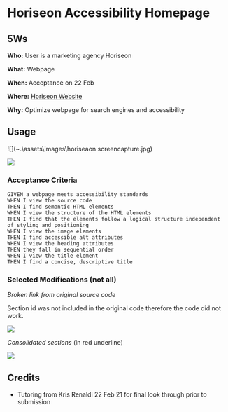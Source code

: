 # Horiseon Accessibility Homepage

## 5Ws

<p> <b>Who:</b> User is a marketing agency Horiseon </p>
<p> <b>What:</b> Webpage </p>
<p> <b>When:</b> Acceptance on 22 Feb </p>
<p> <b>Where:</b> <a href="https://jdroyko.github.io/horiseon-accessibility/"> Horiseon Website</a></p>
<p> <b>Why:</b> Optimize webpage for search engines and accessibility </p>

## Usage

![](~.\assets\images\horiseaon screencapture.jpg)

![](C:\Users\c15jd\Desktop\bootcamp\homework\homework1\assets\images\horiseaon%20screencapture2.JPG)

### Acceptance Criteria

```
GIVEN a webpage meets accessibility standards
WHEN I view the source code
THEN I find semantic HTML elements
WHEN I view the structure of the HTML elements
THEN I find that the elements follow a logical structure independent of styling and positioning
WHEN I view the image elements
THEN I find accessible alt attributes
WHEN I view the heading attributes
THEN they fall in sequential order
WHEN I view the title element
THEN I find a concise, descriptive title
```

### Selected Modifications (not all)

<p> <i> Broken link from original source code </i></p>

Section id was not included in the original code therefore the code did not work. 

![](C:\Users\c15jd\Desktop\bootcamp\homework\homework1\assets\images\sectionid.JPG)



<i> Consolidated sections </i> (in red underline)

![](C:\Users\c15jd\Desktop\bootcamp\homework\homework1\assets\images\benefit.JPG)



## Credits

- Tutoring from Kris Renaldi 22 Feb 21 for final look through prior to submission
